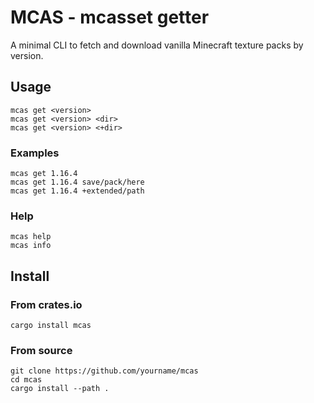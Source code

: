 # MCAS - mcasset getter

A minimal CLI to fetch and download vanilla Minecraft texture packs by version.

## Usage

```
mcas get <version>
mcas get <version> <dir>
mcas get <version> <+dir>
```

### Examples

```
mcas get 1.16.4
mcas get 1.16.4 save/pack/here
mcas get 1.16.4 +extended/path
```

### Help

```
mcas help
mcas info
```

## Install

### From crates.io

```
cargo install mcas
```

### From source

```
git clone https://github.com/yourname/mcas
cd mcas
cargo install --path .
```
